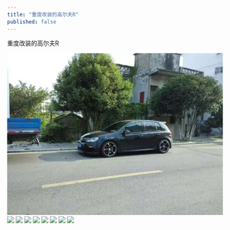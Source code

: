 ```yaml
---
title: "重度改装的高尔夫R"
published: false
---
```

重度改装的高尔夫R

![](./1.jpg)
![](./2.jpg)
![](./3.jpg)
![](./4.jpg)
![](./5.jpg)
![](./6.jpg)
![](./7.jpg)
![](./8.jpg)
![](./9.jpg)
